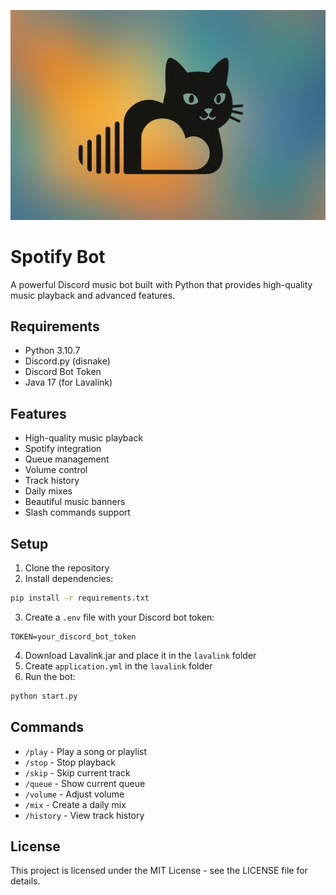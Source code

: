 ![Spotify Bot](soclaud.png)

# Spotify Bot

A powerful Discord music bot built with Python that provides high-quality music playback and advanced features.

## Requirements

- Python 3.10.7
- Discord.py (disnake)
- Discord Bot Token
- Java 17 (for Lavalink)

## Features

- High-quality music playback
- Spotify integration
- Queue management
- Volume control
- Track history
- Daily mixes
- Beautiful music banners
- Slash commands support

## Setup

1. Clone the repository
2. Install dependencies:
```bash
pip install -r requirements.txt
```
3. Create a `.env` file with your Discord bot token:
```
TOKEN=your_discord_bot_token
```
4. Download Lavalink.jar and place it in the `lavalink` folder
5. Create `application.yml` in the `lavalink` folder
6. Run the bot:
```bash
python start.py
```

## Commands

- `/play` - Play a song or playlist
- `/stop` - Stop playback
- `/skip` - Skip current track
- `/queue` - Show current queue
- `/volume` - Adjust volume
- `/mix` - Create a daily mix
- `/history` - View track history

## License

This project is licensed under the MIT License - see the LICENSE file for details. 